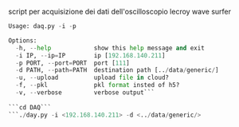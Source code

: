 script per acquisizione dei dati dell'oscilloscopio lecroy wave surfer
```./daq.py -h
Usage: daq.py -i -p

Options:
  -h, --help            show this help message and exit
  -i IP, --ip=IP        ip [192.168.140.211]
  -p PORT, --port=PORT  port [111]
  -d PATH, --path=PATH  destination path [../data/generic/]
  -u, --upload          upload file in cloud?
  -f, --pkl             pkl format insted of h5?
  -v, --verbose         verbose output```
  
```cd DAQ```
```./day.py -i <192.168.140.211> -d <../data/generic/>